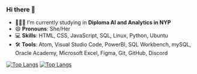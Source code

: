 ### Hi there 👋

- 👩🏻‍💻 I’m currently studying in <b>Diploma AI and Analytics in NYP</b>
- 😄 <b>Pronouns</b>: She/Her
- 💻 <b>Skills</b>: HTML, CSS, JavaScript, SQL, Linux, Python, Ubuntu
- 🛠️ <b>Tools</b>: Atom, Visual Studio Code, PowerBI, SQL Workbench, mySQL, Oracle Academy, Microsoft Excel, Figma, Git, GitHub, Discord
 
[![Top Langs](https://github-readme-stats.vercel.app/api/top-langs/?username=amberyeoe)](https://github.com/anuraghazra/github-readme-stats)
[![Top Langs](https://github-readme-stats.vercel.app/api/top-langs/?username=amberyeoe&layout=compact&theme=vision-friendly-dark)](https://github.com/anuraghazra/github-readme-stats)
